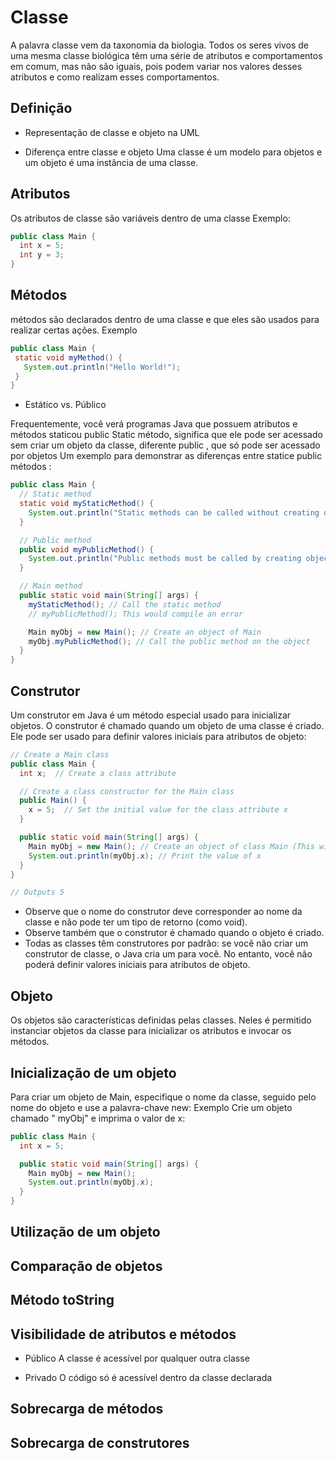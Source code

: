 # Classe
A	 palavra	 classe	 vem	 da	 taxonomia	 da	 biologia.	 Todos	 os	 seres	 vivos	 de	 uma	 mesma	 classe
biológica	têm	uma	série	de	atributos	e	comportamentos	em	comum,	mas	não	são	iguais,	pois	podem
variar	nos	valores	desses	atributos	e	como	realizam	esses	comportamentos.

## Definição
* Representação de classe e objeto na UML

* Diferença entre classe e objeto
 Uma classe é um modelo para objetos e um objeto é uma instância de uma classe.

## Atributos
Os atributos de classe são variáveis dentro de uma classe
Exemplo:
```java
public class Main {
  int x = 5;
  int y = 3;
}
```
## Métodos
 métodos são declarados dentro de uma classe e que eles são usados para realizar certas ações.
 Exemplo
 ```java
 public class Main {
  static void myMethod() {
    System.out.println("Hello World!");
  }
}
 ```
 * Estático vs. Público
 
Frequentemente, você verá programas Java que possuem atributos e métodos staticou public
Static método, significa que ele pode ser acessado sem criar um objeto da classe, diferente public , que só pode ser acessado por objetos
Um exemplo para demonstrar as diferenças entre statice public métodos :

```java
public class Main {
  // Static method
  static void myStaticMethod() {
    System.out.println("Static methods can be called without creating objects");
  }

  // Public method
  public void myPublicMethod() {
    System.out.println("Public methods must be called by creating objects");
  }

  // Main method
  public static void main(String[] args) {
    myStaticMethod(); // Call the static method
    // myPublicMethod(); This would compile an error

    Main myObj = new Main(); // Create an object of Main
    myObj.myPublicMethod(); // Call the public method on the object
  }
}
```

## Construtor
Um construtor em Java é um método especial usado para inicializar objetos. O construtor é chamado quando um objeto de uma classe é criado. Ele pode ser usado para definir valores iniciais para atributos de objeto:
```java
// Create a Main class
public class Main {
  int x;  // Create a class attribute

  // Create a class constructor for the Main class
  public Main() {
    x = 5;  // Set the initial value for the class attribute x
  }

  public static void main(String[] args) {
    Main myObj = new Main(); // Create an object of class Main (This will call the constructor)
    System.out.println(myObj.x); // Print the value of x
  }
}

// Outputs 5
```
- Observe que o nome do construtor deve corresponder ao nome da classe e não pode ter um tipo de retorno (como void).
- Observe também que o construtor é chamado quando o objeto é criado.
- Todas as classes têm construtores por padrão: se você não criar um construtor de classe, o Java cria um para você. No entanto, você não poderá definir valores iniciais para atributos de objeto.
## Objeto
Os objetos são características definidas pelas classes. Neles é permitido instanciar objetos da classe para inicializar os atributos e invocar os métodos.

## Inicialização de um objeto
Para criar um objeto de Main, especifique o nome da classe, seguido pelo nome do objeto e use a palavra-chave new:
Exemplo
Crie um objeto chamado " myObj" e imprima o valor de x:
```java
public class Main {
  int x = 5;

  public static void main(String[] args) {
    Main myObj = new Main();
    System.out.println(myObj.x);
  }
}
```
## Utilização de um objeto

## Comparação de objetos

## Método toString
## Visibilidade de atributos e métodos
* Público
A classe é acessível por qualquer outra classe

* Privado
O código só é acessível dentro da classe declarada

## Sobrecarga de métodos
## Sobrecarga de construtores
